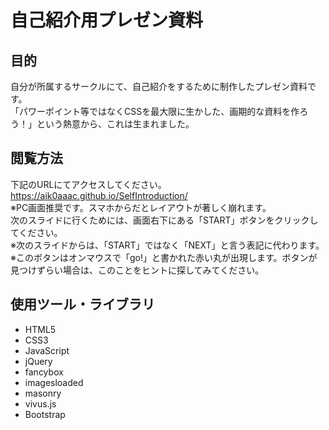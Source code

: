 # 自己紹介用プレゼン資料

## 目的
自分が所属するサークルにて、自己紹介をするために制作したプレゼン資料です。  
「パワーポイント等ではなくCSSを最大限に生かした、画期的な資料を作ろう！」という熱意から、これは生まれました。

## 閲覧方法
下記のURLにてアクセスしてください。  
https://aik0aaac.github.io/SelfIntroduction/  
※PC画面推奨です。スマホからだとレイアウトが著しく崩れます。  
次のスライドに行くためには、画面右下にある「START」ボタンをクリックしてください。  
※次のスライドからは、「START」ではなく「NEXT」と言う表記に代わります。  
※このボタンはオンマウスで「go!」と書かれた赤い丸が出現します。ボタンが見つけずらい場合は、このことをヒントに探してみてください。  

## 使用ツール・ライブラリ
- HTML5
- CSS3
- JavaScript
- jQuery
- fancybox
- imagesloaded
- masonry
- vivus.js
- Bootstrap

